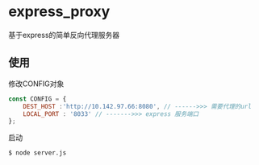 # express_proxy

基于express的简单反向代理服务器

## 使用

修改CONFIG对象

```javascript
const CONFIG = { 
    DEST_HOST :'http://10.142.97.66:8080', // ------>>> 需要代理的url 
    LOCAL_PORT : '8033' // ------->>> express 服务端口
};
```

启动

```
$ node server.js

```